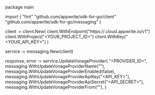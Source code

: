 package main

import (
    "fmt"
    "github.com/appwrite/sdk-for-go/client"
    "github.com/appwrite/sdk-for-go/messaging"
)

client := client.New(
    client.WithEndpoint("https://<REGION>.cloud.appwrite.io/v1")
    client.WithProject("<YOUR_PROJECT_ID>")
    client.WithKey("<YOUR_API_KEY>")
)

service := messaging.New(client)

response, error := service.UpdateVonageProvider(
    "<PROVIDER_ID>",
    messaging.WithUpdateVonageProviderName("<NAME>"),
    messaging.WithUpdateVonageProviderEnabled(false),
    messaging.WithUpdateVonageProviderApiKey("<API_KEY>"),
    messaging.WithUpdateVonageProviderApiSecret("<API_SECRET>"),
    messaging.WithUpdateVonageProviderFrom("<FROM>"),
)
